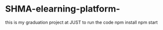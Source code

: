 # SHMA-elearning-platform-
this is my graduation project at JUST
to run the code
npm install 
npm start
